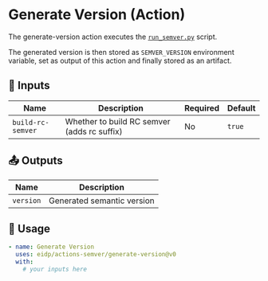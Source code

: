 <!-- NOTE: This file's contents are automatically generated. Do not edit manually. -->
# Generate Version (Action)

The generate-version action executes the [`run_semver.py`](../github_semver/run_semver.py) script.

The generated version is then stored as `SEMVER_VERSION` environment variable, set as output of this action and finally stored as an artifact.

## 🔧 Inputs

|Name              |Description                                 |Required|Default|
|------------------|--------------------------------------------|--------|-------|
|`build-rc-semver` |Whether to build RC semver (adds rc suffix) |No      |`true` |

## 📤 Outputs

|Name      |Description                |
|----------|---------------------------|
|`version` |Generated semantic version |

## 🚀 Usage

```yaml
- name: Generate Version
  uses: eidp/actions-semver/generate-version@v0
  with:
    # your inputs here
```
